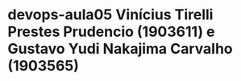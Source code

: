 # devops-aula05 Vinícius Tirelli Prestes Prudencio (1903611) e Gustavo Yudi Nakajima Carvalho (1903565)
